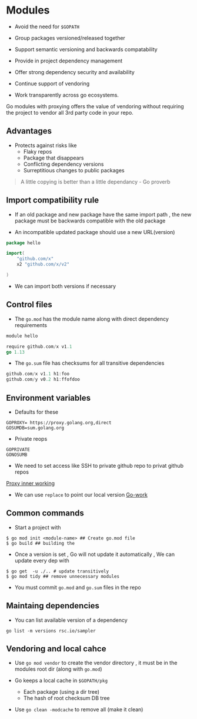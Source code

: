 # Modules

- Avoid the need for ``$GOPATH``

- Group packages versioned/released together

- Support semantic versioning and backwards compatability

- Provide in project dependency management

- Offer strong dependency security and availability

- Continue support of vendoring

- Work transparently across go ecosystems.

Go modules with proxying offers the value of vendoring without requiring the project to vendor all 3rd party code in your repo.

## Advantages

- Protects against risks like
    - Flaky repos
    - Package that disappears
    - Conflicting dependency versions
    - Surreptitious changes to public packages

> A little copying is better than a little dependancy - Go proverb

## Import compatibility rule

- If an old package and new package have the same import path , the new package must be backwards compatible with the old package

- An incompatible updated package should use a new URL(version)

```go
package hello

import(
    "github.com/x"
    x2 "github.com/x/v2"

)
```

- We can import both versions if necessary


## Control files

- The ``go.mod`` has the module name along with direct dependency requirements

```go
module hello

require github.com/x v1.1
go 1.13
```

- The ``go.sum`` file has checksums for all transitive dependencies

```go
github.com/x v1.1 h1:foo
github.com/y v0.2 h1:ffofdoo
```

## Environment variables

- Defaults for these

```shell
GOPROXY= https://proxy.golang.org,direct
GOSUMDB=sum.golang.org
```

- Private reops

```shell
GOPRIVATE
GONOSUMB
```
- We need to set access like SSH to private github repo to privat github repos

[Proxy inner working](../images/proxy-inner-working.png)

- We can use ``replace`` to point our local version [Go-work](https://go.dev/doc/tutorial/workspaces)

## Common commands

- Start a project with

```shell
$ go mod init <module-name> ## Create go.mod file
$ go build ## building the

```
- Once a version is set , Go will not update it automatically  , We can update 
every dep with

```shell
$ go get  -u ./.. # update transitively
$ go mod tidy ## remove unnecessary modules
```

- You must commit ``go.mod`` and ``go.sum`` files in the repo

## Maintaing dependencies

- You can list available version of a dependency

```shell
go list -m versions rsc.io/sampler
```

## Vendoring and local cahce

- Use ``go mod vendor`` to create the vendor directory , it must be in 
the modules root dir (along with ``go.mod``)

- Go keeps a local cache in ``$GOPATH/pkg``
    - Each package (using a dir tree)
    - The hash of root checksum DB tree

- Use ``go clean -modcache`` to remove all (make it clean)